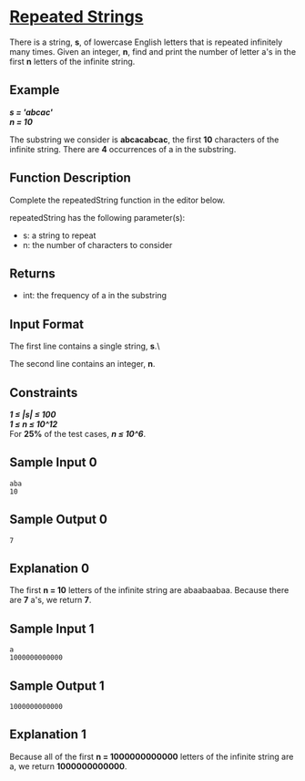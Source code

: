 # [Repeated Strings](https://www.hackerrank.com/challenges/repeated-string/problem)

There is a string, **s**, of lowercase English letters that is repeated infinitely many times. Given an integer, **n**, find and print the number of letter a's in the first **n** letters of the infinite string.

## Example

***s = 'abcac'***\
***n = 10***

The substring we consider is **abcacabcac**, the first **10** characters of the infinite string. There are **4** occurrences of a in the substring.

## Function Description

Complete the repeatedString function in the editor below.

repeatedString has the following parameter(s):

- s: a string to repeat
- n: the number of characters to consider

## Returns

- int: the frequency of a in the substring

## Input Format

The first line contains a single string, **s**.\

The second line contains an integer, **n**.

## Constraints

***1 ≤ |s| ≤ 100***\
***1 ≤ n ≤ 10^12***\
For **25%** of the test cases, ***n ≤ 10^6***.

## Sample Input 0

`aba`\
`10`

## Sample Output 0

`7`

## Explanation 0

The first **n = 10** letters of the infinite string are abaabaabaa. Because there are **7** a's, we return **7**.

## Sample Input 1

`a`\
`1000000000000`

## Sample Output 1

`1000000000000`

## Explanation 1

Because all of the first **n = 1000000000000** letters of the infinite string are a, we return **1000000000000**.
